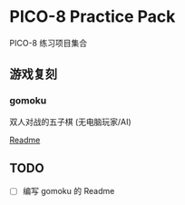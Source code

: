 # PICO-8 Practice Pack

PICO-8 练习项目集合

## 游戏复刻
### gomoku
双人对战的五子棋 (无电脑玩家/AI)

[Readme](gomoku/Readme-zh.md)

## TODO
* [ ] 编写 gomoku 的 Readme

